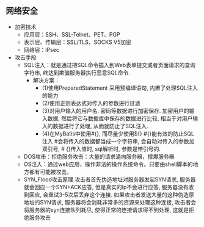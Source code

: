 ## 网络安全

- 加密技术
  - 应用层：SSH、SSL-Telnet、PET、PGP
  - 表示层、传输层：SSL/TLS、SOCKS V5加密
  - 网络层：IPsec
- 攻击手段
  - SQL注入：就是通过把SQL命令插入到Web表单提交或者页面请求的查询字符串, 终达到欺骗服务器执行恶意SQL命令.
    - 解决方案：
      - (1)使用PreparedStatement 采用预编译语句, 内置了处理SQL注入的能力
      - (2)使用正则表达式对传入的参数进行过滤
      - (3)对用户输入的用户名, 密码等数据进行加密保存. 加密用户的输入数据, 然后将它与数据库中保存的数据进行比较, 相当于对用户输入的数据进行了处理, 从而就防止了SQL注入.
      - (4)在MyBatis中使用#{}, 而尽量少使用${}
        #{}能有效的防止SQL注入
        #会将传入的数据都当成一个字符串, 会自动对传入的参数加双引号, #
        {}传入值时, sql解析时, 参数是带引号的.
  - DOS攻击：拒绝服务攻击：大量的请求涌向服务器，撑爆服务器
  - OS注入：通过web应用，操作非法的操作系统命令。只要由shell脚本的地方都有可能被攻击。
  - SYN_Flood攻击原理
    攻击者首先伪造地址对服务器发起SYN请求, 服务器就会回应一个SYN+ACK应答, 但是真实的Ip不会进行应答, 服务器没有收到回应, 会重试3-5次后丢弃这个连接. 如果攻击者发送大量的这种伪造原地址的SYN请求, 服务器将会消耗非常多的资源来处理这种连接, 攻击者会将服务器的syn连接队列耗尽, 使得正常的连接请求得不到处理, 这就是拒绝服务攻击

